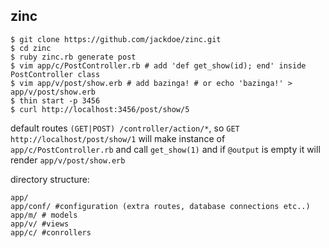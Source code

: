 ## zinc

```
$ git clone https://github.com/jackdoe/zinc.git
$ cd zinc
$ ruby zinc.rb generate post
$ vim app/c/PostController.rb # add 'def get_show(id); end' inside PostController class
$ vim app/v/post/show.erb # add bazinga! # or echo 'bazinga!' > app/v/post/show.erb
$ thin start -p 3456
$ curl http://localhost:3456/post/show/5
```

default routes `(GET|POST) /controller/action/*`,
so `GET http://localhost/post/show/1` will make instance of `app/c/PostController.rb` and call `get_show(1)` and if `@output` is empty it will render `app/v/post/show.erb`

directory structure:

```
app/
app/conf/ #configuration (extra routes, database connections etc..)
app/m/ # models
app/v/ #views
app/c/ #conrollers
```
